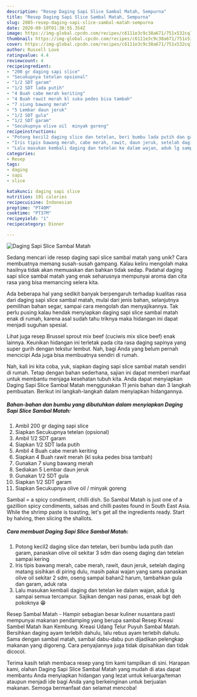 ```yaml
---
description: "Resep Daging Sapi Slice Sambal Matah, Sempurna"
title: "Resep Daging Sapi Slice Sambal Matah, Sempurna"
slug: 2085-resep-daging-sapi-slice-sambal-matah-sempurna
date: 2020-09-10T01:38:55.354Z
image: https://img-global.cpcdn.com/recipes/c6111e3c9c38a671/751x532cq70/daging-sapi-slice-sambal-matah-foto-resep-utama.jpg
thumbnail: https://img-global.cpcdn.com/recipes/c6111e3c9c38a671/751x532cq70/daging-sapi-slice-sambal-matah-foto-resep-utama.jpg
cover: https://img-global.cpcdn.com/recipes/c6111e3c9c38a671/751x532cq70/daging-sapi-slice-sambal-matah-foto-resep-utama.jpg
author: Russell Love
ratingvalue: 4.4
reviewcount: 4
recipeingredient:
- "200 gr daging sapi slice"
- "Secukupnya tetelan opsional"
- "1/2 SDT garam"
- "1/2 SDT lada putih"
- "4 Buah cabe merah keriting"
- "4 Buah rawit merah kl suka pedes bisa tambah"
- "7 siung bawang merah"
- "5 Lembar daun jeruk"
- "1/2 SDT gula"
- "1/2 SDT garam"
- "Secukupnya olive oil  minyak goreng"
recipeinstructions:
- "Potong kecil2 daging slice dan tetelan, beri bumbu lada putih dan garam, panaskan olive oil sekitar 3 sdm dan oseng daging dan tetelan sampai kering"
- "Iris tipis bawang merah, cabe merah, rawit, daun jeruk, setelah daging matang sisihkan di piring dulu, masih pakai wajan yang sama panaskan olive oil sekitar 2 sdm, oseng sampai bahan2 harum, tambahkan gula dan garam, aduk rata"
- "Lalu masukan kembali daging dan tetelan ke dalam wajan, aduk lg sampai semua tercampur. Sajikan dengan nasi panas, enaak bgt deh pokoknya 😁"
categories:
- Resep
tags:
- daging
- sapi
- slice

katakunci: daging sapi slice 
nutrition: 191 calories
recipecuisine: Indonesian
preptime: "PT40M"
cooktime: "PT37M"
recipeyield: "1"
recipecategory: Dinner

---
```



![Daging Sapi Slice Sambal Matah](https://img-global.cpcdn.com/recipes/c6111e3c9c38a671/751x532cq70/daging-sapi-slice-sambal-matah-foto-resep-utama.jpg)

Sedang mencari ide resep daging sapi slice sambal matah yang unik? Cara membuatnya memang susah-susah gampang. Kalau keliru mengolah maka hasilnya tidak akan memuaskan dan bahkan tidak sedap. Padahal daging sapi slice sambal matah yang enak seharusnya mempunyai aroma dan cita rasa yang bisa memancing selera kita.

Ada beberapa hal yang sedikit banyak berpengaruh terhadap kualitas rasa dari daging sapi slice sambal matah, mulai dari jenis bahan, selanjutnya pemilihan bahan segar, sampai cara mengolah dan menyajikannya. Tak perlu pusing kalau hendak menyiapkan daging sapi slice sambal matah enak di rumah, karena asal sudah tahu triknya maka hidangan ini dapat menjadi suguhan spesial.

Lihat juga resep Brussel sprout mix beef (cuciwis mix slice beef) enak lainnya. Keunikan hidangan ini terletak pada cita rasa daging sapinya yang super gurih dengan tekstur lembut. Nah, bagi Anda yang belum pernah mencicipi Ada juga bisa membuatnya sendiri di rumah.


Nah, kali ini kita coba, yuk, siapkan daging sapi slice sambal matah sendiri di rumah. Tetap dengan bahan sederhana, sajian ini dapat memberi manfaat untuk membantu menjaga kesehatan tubuh kita. Anda dapat menyiapkan Daging Sapi Slice Sambal Matah menggunakan 11 jenis bahan dan 3 langkah pembuatan. Berikut ini langkah-langkah dalam menyiapkan hidangannya.

<!--inarticleads1-->

##### Bahan-bahan dan bumbu yang dibutuhkan dalam menyiapkan Daging Sapi Slice Sambal Matah:

1. Ambil 200 gr daging sapi slice
1. Siapkan Secukupnya tetelan (opsional)
1. Ambil 1/2 SDT garam
1. Siapkan 1/2 SDT lada putih
1. Ambil 4 Buah cabe merah keriting
1. Siapkan 4 Buah rawit merah (kl suka pedes bisa tambah)
1. Gunakan 7 siung bawang merah
1. Sediakan 5 Lembar daun jeruk
1. Gunakan 1/2 SDT gula
1. Siapkan 1/2 SDT garam
1. Siapkan Secukupnya olive oil / minyak goreng


Sambal = a spicy condiment, chilli dish. So Sambal Matah is just one of a gazillion spicy condiments, salsas and chilli pastes found in South East Asia. While the shrimp paste is toasting, let&#39;s get all the ingredients ready. Start by halving, then slicing the shallots. 

<!--inarticleads2-->

##### Cara membuat Daging Sapi Slice Sambal Matah:

1. Potong kecil2 daging slice dan tetelan, beri bumbu lada putih dan garam, panaskan olive oil sekitar 3 sdm dan oseng daging dan tetelan sampai kering
1. Iris tipis bawang merah, cabe merah, rawit, daun jeruk, setelah daging matang sisihkan di piring dulu, masih pakai wajan yang sama panaskan olive oil sekitar 2 sdm, oseng sampai bahan2 harum, tambahkan gula dan garam, aduk rata
1. Lalu masukan kembali daging dan tetelan ke dalam wajan, aduk lg sampai semua tercampur. Sajikan dengan nasi panas, enaak bgt deh pokoknya 😁


Resep Sambal Matah - Hampir sebagian besar kuliner nusantara pasti mempunyai makanan pendamping yang berupa sambal Resep Kreasi Sambel Matah Ikan Kembung. Kreasi Udang Telur Puyuh Sambal Matah. Bersihkan daging ayam terlebih dahulu, lalu rebus ayam terlebih dahulu. Sama dengan sambal matah, sambal dabu-dabu pun dijadikan pelengkap makanan yang digoreng. Cara penyajiannya juga tidak dipisahkan dan tidak dicocol. 

Terima kasih telah membaca resep yang tim kami tampilkan di sini. Harapan kami, olahan Daging Sapi Slice Sambal Matah yang mudah di atas dapat membantu Anda menyiapkan hidangan yang lezat untuk keluarga/teman ataupun menjadi ide bagi Anda yang berkeinginan untuk berjualan makanan. Semoga bermanfaat dan selamat mencoba!
